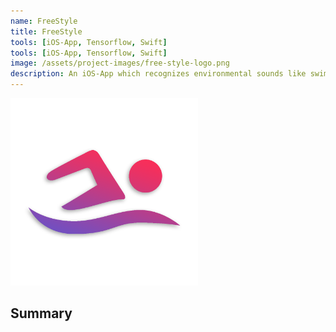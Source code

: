 ```yaml
---
name: FreeStyle
title: FreeStyle
tools: [iOS-App, Tensorflow, Swift]
tools: [iOS-App, Tensorflow, Swift]
image: /assets/project-images/free-style-logo.png
description: An iOS-App which recognizes environmental sounds like swimming laps. 
---
```


<img src="/assets/project-images/free-style-logo.png" alt="FreeStyle" width="300"/>

## Summary
